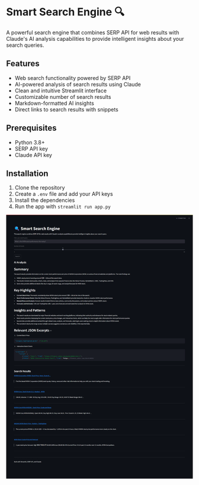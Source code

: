 # Smart Search Engine 🔍

A powerful search engine that combines SERP API for web results with Claude's AI analysis capabilities to provide intelligent insights about your search queries.

## Features

- Web search functionality powered by SERP API
- AI-powered analysis of search results using Claude
- Clean and intuitive Streamlit interface
- Customizable number of search results
- Markdown-formatted AI insights
- Direct links to search results with snippets

## Prerequisites

- Python 3.8+
- SERP API key
- Claude API key

## Installation

1. Clone the repository
2. Create a `.env` file and add your API keys
3. Install the dependencies
4. Run the app with `streamlit run app.py`

![alt text](image.png)
